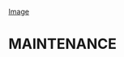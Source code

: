 [Image](plus.unsplash.com/premium_photo-1685086785636-2a1a0e5b591f?ixlib=rb-4.1.0&ixid=M3wxMjA3fDB8MHxwaG90by1wYWdlfHx8fGVufDB8fHx8fA%3D%3D&auto=format&fit=crop&q=80&w=2064)

# MAINTENANCE
